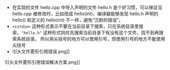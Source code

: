 + 在实现的文件 hello.cpp 中导入声明的文件 hello.h 是个好习惯，可以保证当 hello.cpp 被修改时，比如改成 hello(int)，编译器能够发现 hello.h 声明的 hello() 和定义的 hello(int) 不一样，避免“沉默的错误”。
+ `<cstdio>` 这种形式表示不要在当前目录下搜索，只在系统目录里搜索，`"hello.h"` 这种形式则优先搜索当前目录下有没有这个文件，找不到再搜索系统目录。
	所以用尖括号的地方可以使用引号，但使用引号的地方不能使用尖括号
+ ![[头文件菱形引用错误.png]]

![[头文件菱形引用错误解决方案.png]]


